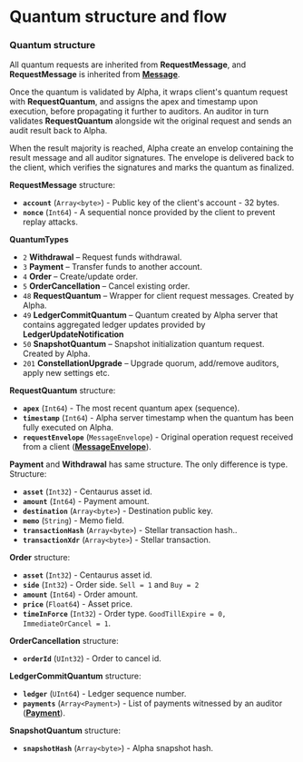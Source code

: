 # Quantum structure and flow

### Quantum structure

All quantum requests are inherited from **RequestMessage**, and **RequestMessage** is inherited 
from [**Message**](docs/messages.md). 

Once the quantum is validated by Alpha, it wraps client's quantum request with **RequestQuantum**, 
and assigns the apex and timestamp upon execution, before propagating it further to auditors.
An auditor in turn validates **RequestQuantum** alongside wit the original request and sends 
an audit result back to Alpha.

When the result majority is reached, Alpha create an envelop containing the result message and 
all auditor signatures. The envelope is delivered back to the client, which verifies the signatures 
and marks the quantum as finalized.

**RequestMessage** structure: 

- **`account`** (`Array<byte>`) - Public key of the client's account - 32 bytes.
- **`nonce`** (`Int64`) - A sequential nonce provided by the client to prevent replay attacks.

**QuantumTypes**

- `2` **Withdrawal** – Request funds withdrawal.   
- `3` **Payment** – Transfer funds to another account. 
- `4` **Order** – Create/update order.
- `5` **OrderCancellation** – Cancel existing order.
- `48` **RequestQuantum** – Wrapper for client request messages. Created by Alpha.
- `49` **LedgerCommitQuantum** – Quantum created by Alpha server that contains aggregated ledger 
updates provided by **LedgerUpdateNotification**
- `50` **SnapshotQuantum** – Snapshot initialization quantum request. Created by Alpha.
- `201` **ConstellationUpgrade** – Upgrade quorum, add/remove auditors, apply new settings etc.

**RequestQuantum** structure:

- **`apex`** (`Int64`) - The most recent quantum apex (sequence).
- **`timestamp`** (`Int64`) - Alpha server timestamp when the quantum has been fully executed 
on Alpha.
- **`requestEnvelope`** (`MessageEnvelope`) - Original operation request received from a 
client ([**MessageEnvelope**](docs/messages.md)).


**Payment** and **Withdrawal** has same structure. The only difference is type. Structure:

- **`asset`** (`Int32`) - Centaurus asset id.
- **`amount`** (`Int64`) - Payment amount.
- **`destination`** (`Array<byte>`) - Destination public key.
- **`memo`** (`String`) - Memo field.
- **`transactionHash`** (`Array<byte>`) - Stellar transaction hash..
- **`transactionXdr`** (`Array<byte>`) - Stellar transaction.
	
**Order** structure:

- **`asset`** (`Int32`) - Centaurus asset id.
- **`side`** (`Int32`) - Order side. `Sell = 1` and `Buy = 2`
- **`amount`** (`Int64`) - Order amount.
- **`price`** (`Float64`) - Asset price.
- **`timeInForce`** (`Int32`) - Order type. `GoodTillExpire = 0, ImmediateOrCancel = 1`.
	
**OrderCancellation** structure:

- **`orderId`** (`UInt32`) - Order to cancel id.
	
	
**LedgerCommitQuantum** structure:

- **`ledger`** (`UInt64`) - Ledger sequence number.
- **`payments`** (`Array<Payment>`) - List of payments witnessed by an auditor 
([**Payment**](docs/messages.md)).
	
**SnapshotQuantum** structure:

- **`snapshotHash`** (`Array<byte>`) - Alpha snapshot hash.
